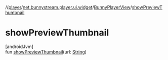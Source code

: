 //[player](../../../index.md)/[net.bunnystream.player.ui.widget](../index.md)/[BunnyPlayerView](index.md)/[showPreviewThumbnail](show-preview-thumbnail.md)

# showPreviewThumbnail

[androidJvm]\
fun [showPreviewThumbnail](show-preview-thumbnail.md)(url: [String](https://kotlinlang.org/api/latest/jvm/stdlib/kotlin/-string/index.html))
